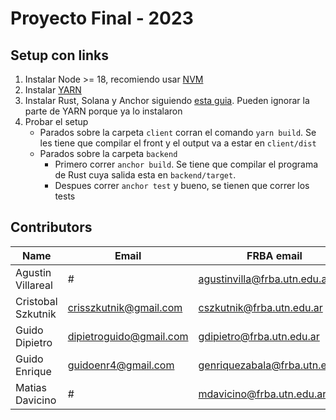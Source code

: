 # Proyecto Final - 2023

## Setup con links

1. Instalar Node >= 18, recomiendo usar [NVM](https://github.com/nvm-sh/nvm)
2. Instalar [YARN](https://yarnpkg.com/getting-started/install)
3. Instalar Rust, Solana y Anchor siguiendo [esta guia](https://www.anchor-lang.com/docs/installation). Pueden ignorar la parte de YARN porque ya lo instalaron
4. Probar el setup 
    - Parados sobre la carpeta `client` corran el comando `yarn build`. Se les tiene que compilar el front y el output va a estar en `client/dist`
    - Parados sobre la carpeta `backend`
      - Primero correr `anchor build`. Se tiene que compilar el programa de Rust cuya salida esta en `backend/target`.
      - Despues correr `anchor test` y bueno, se tienen que correr los tests


## Contributors

| Name               | Email                     | FRBA email                   |
|--------------------|---------------------------|------------------------------|
| Agustin Villareal  | #                         | agustinvilla@frba.utn.edu.ar |
| Cristobal Szkutnik | crisszkutnik@gmail.com    | cszkutnik@frba.utn.edu.ar    |
| Guido Dipietro     | dipietroguido@gmail.com   | gdipietro@frba.utn.edu.ar    |
| Guido Enrique      | guidoenr4@gmail.com       | genriquezabala@frba.utn.edu.ar |
| Matias Davicino    | #                         | mdavicino@frba.utn.edu.ar    |
